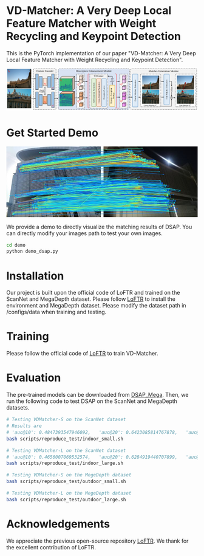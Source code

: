# VD-Matcher: A Very Deep Local Feature Matcher with Weight Recycling and Keypoint Detection
This is the PyTorch implementation of our paper "VD-Matcher: A Very Deep Local Feature Matcher with Weight Recycling and Keypoint Detection".

![overall](https://github.com/mooncake199809/DSAP/blob/main/assets/overall.png)


# Get Started Demo
![demo_img](https://github.com/mooncake199809/DSAP/blob/main/demo/img_res.jpg)

We provide a demo to directly visualize the matching results of DSAP.
You can directly modify your images path to test your own images.
```bash
cd demo
python demo_dsap.py
```

# Installation
Our project is built upon the official code of LoFTR and trained on the ScanNet and MegaDepth dataset.
Please follow [LoFTR](https://github.com/zju3dv/LoFTR) to install the environment and MegaDepth dataset.
Please modify the dataset path in /configs/data when training and testing.

# Training
Please follow the official code of [LoFTR](https://github.com/zju3dv/LoFTR) to train VD-Matcher.

# Evaluation
The pre-trained models can be downloaded from [DSAP_Mega](https://drive.google.com/drive/folders/1FU8GZ_VdUdbBhPw7m00JNr5Nzd7ZEDg4).
Then, we run the following code to test DSAP on the ScanNet and MegaDepth datasets.
```bash
# Testing VDMatcher-S on the ScanNet dataset
# Results are
# 'auc@10': 0.4847393547946092,   'auc@20': 0.6423085814767878,   'auc@5': 0.2985870969186877
bash scripts/reproduce_test/indoor_small.sh
```
```bash
# Testing VDMatcher-L on the ScanNet dataset
# 'auc@10': 0.4656007069532574,   'auc@20': 0.6284919440707899,   'auc@5': 0.2761418949994144
bash scripts/reproduce_test/indoor_large.sh
```
```bash
# Testing VDMatcher-S on the MegeDepth dataset
bash scripts/reproduce_test/outdoor_small.sh
```
```bash
# Testing VDMatcher-L on the MegeDepth dataset
bash scripts/reproduce_test/outdoor_large.sh
```

# Acknowledgements
We appreciate the previous open-source repository [LoFTR](https://github.com/zju3dv/LoFTR).
We thank for the excellent contribution of LoFTR.

